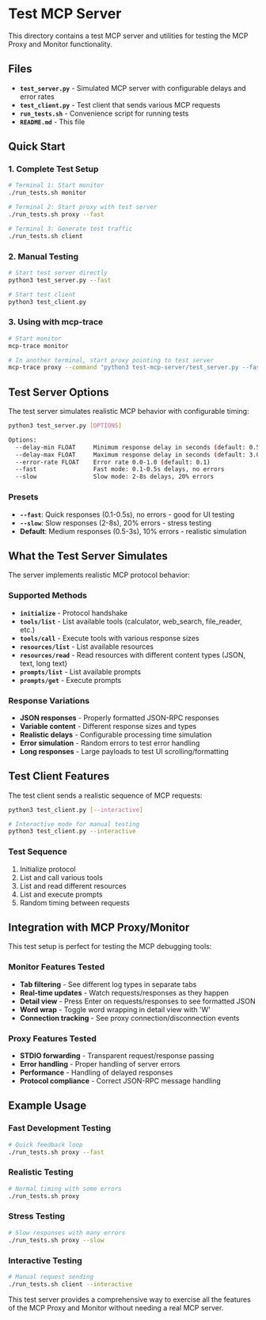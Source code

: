 # Test MCP Server

This directory contains a test MCP server and utilities for testing the MCP Proxy and Monitor functionality.

## Files

- **`test_server.py`** - Simulated MCP server with configurable delays and error rates
- **`test_client.py`** - Test client that sends various MCP requests  
- **`run_tests.sh`** - Convenience script for running tests
- **`README.md`** - This file

## Quick Start

### 1. Complete Test Setup

```bash
# Terminal 1: Start monitor
./run_tests.sh monitor

# Terminal 2: Start proxy with test server  
./run_tests.sh proxy --fast

# Terminal 3: Generate test traffic
./run_tests.sh client
```

### 2. Manual Testing

```bash
# Start test server directly
python3 test_server.py --fast

# Start test client
python3 test_client.py
```

### 3. Using with mcp-trace

```bash
# Start monitor
mcp-trace monitor

# In another terminal, start proxy pointing to test server
mcp-trace proxy --command "python3 test-mcp-server/test_server.py --fast" --name "TestServer"
```

## Test Server Options

The test server simulates realistic MCP behavior with configurable timing:

```bash
python3 test_server.py [OPTIONS]

Options:
  --delay-min FLOAT     Minimum response delay in seconds (default: 0.5)
  --delay-max FLOAT     Maximum response delay in seconds (default: 3.0) 
  --error-rate FLOAT    Error rate 0.0-1.0 (default: 0.1)
  --fast                Fast mode: 0.1-0.5s delays, no errors
  --slow                Slow mode: 2-8s delays, 20% errors
```

### Presets

- **`--fast`**: Quick responses (0.1-0.5s), no errors - good for UI testing
- **`--slow`**: Slow responses (2-8s), 20% errors - stress testing
- **Default**: Medium responses (0.5-3s), 10% errors - realistic simulation

## What the Test Server Simulates

The server implements realistic MCP protocol behavior:

### Supported Methods
- **`initialize`** - Protocol handshake
- **`tools/list`** - List available tools (calculator, web_search, file_reader, etc.)
- **`tools/call`** - Execute tools with various response sizes
- **`resources/list`** - List available resources
- **`resources/read`** - Read resources with different content types (JSON, text, long text)
- **`prompts/list`** - List available prompts
- **`prompts/get`** - Execute prompts

### Response Variations
- **JSON responses** - Properly formatted JSON-RPC responses
- **Variable content** - Different response sizes and types
- **Realistic delays** - Configurable processing time simulation
- **Error simulation** - Random errors to test error handling
- **Long responses** - Large payloads to test UI scrolling/formatting

## Test Client Features

The test client sends a realistic sequence of MCP requests:

```bash
python3 test_client.py [--interactive]

# Interactive mode for manual testing
python3 test_client.py --interactive
```

### Test Sequence
1. Initialize protocol
2. List and call various tools
3. List and read different resources  
4. List and execute prompts
5. Random timing between requests

## Integration with MCP Proxy/Monitor

This test setup is perfect for testing the MCP debugging tools:

### Monitor Features Tested
- **Tab filtering** - See different log types in separate tabs
- **Real-time updates** - Watch requests/responses as they happen
- **Detail view** - Press Enter on requests/responses to see formatted JSON
- **Word wrap** - Toggle word wrapping in detail view with 'W'
- **Connection tracking** - See proxy connection/disconnection events

### Proxy Features Tested  
- **STDIO forwarding** - Transparent request/response passing
- **Error handling** - Proper handling of server errors
- **Performance** - Handling of delayed responses
- **Protocol compliance** - Correct JSON-RPC message handling

## Example Usage

### Fast Development Testing
```bash
# Quick feedback loop
./run_tests.sh proxy --fast
```

### Realistic Testing
```bash
# Normal timing with some errors
./run_tests.sh proxy  
```

### Stress Testing
```bash  
# Slow responses with many errors
./run_tests.sh proxy --slow
```

### Interactive Testing
```bash
# Manual request sending
./run_tests.sh client --interactive
```

This test server provides a comprehensive way to exercise all the features of the MCP Proxy and Monitor without needing a real MCP server.